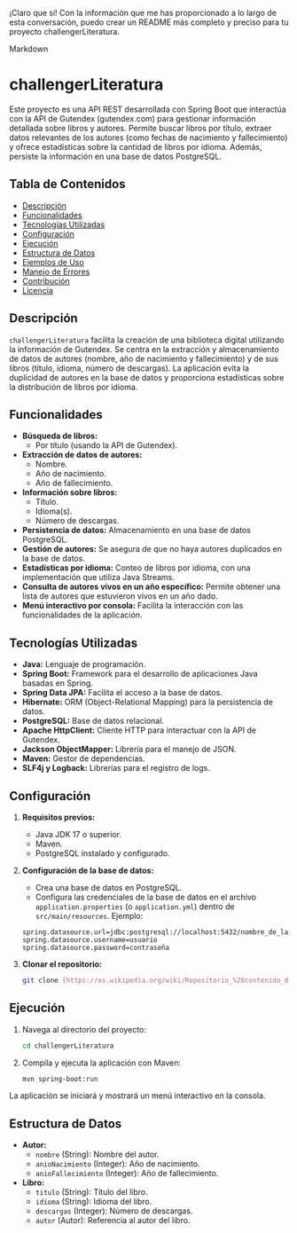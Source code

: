 ¡Claro que sí! Con la información que me has proporcionado a lo largo de esta conversación, puedo crear un README más completo y preciso para tu proyecto challengerLiteratura.

Markdown

# challengerLiteratura

Este proyecto es una API REST desarrollada con Spring Boot que interactúa con la API de Gutendex (gutendex.com) para gestionar información detallada sobre libros y autores. Permite buscar libros por título, extraer datos relevantes de los autores (como fechas de nacimiento y fallecimiento) y ofrece estadísticas sobre la cantidad de libros por idioma. Además, persiste la información en una base de datos PostgreSQL.

## Tabla de Contenidos

*   [Descripción](#descripción)
*   [Funcionalidades](#funcionalidades)
*   [Tecnologías Utilizadas](#tecnologías-utilizadas)
*   [Configuración](#configuración)
*   [Ejecución](#ejecución)
*   [Estructura de Datos](#estructura-de-datos)
*   [Ejemplos de Uso](#ejemplos-de-uso)
*   [Manejo de Errores](#manejo-de-errores)
*   [Contribución](#contribución)
*   [Licencia](#licencia)

## Descripción

`challengerLiteratura` facilita la creación de una biblioteca digital utilizando la información de Gutendex. Se centra en la extracción y almacenamiento de datos de autores (nombre, año de nacimiento y fallecimiento) y de sus libros (título, idioma, número de descargas). La aplicación evita la duplicidad de autores en la base de datos y proporciona estadísticas sobre la distribución de libros por idioma.

## Funcionalidades

*   **Búsqueda de libros:**
    *   Por título (usando la API de Gutendex).
*   **Extracción de datos de autores:**
    *   Nombre.
    *   Año de nacimiento.
    *   Año de fallecimiento.
*   **Información sobre libros:**
    *   Título.
    *   Idioma(s).
    *   Número de descargas.
*   **Persistencia de datos:** Almacenamiento en una base de datos PostgreSQL.
*   **Gestión de autores:** Se asegura de que no haya autores duplicados en la base de datos.
*   **Estadísticas por idioma:** Conteo de libros por idioma, con una implementación que utiliza Java Streams.
*   **Consulta de autores vivos en un año específico:** Permite obtener una lista de autores que estuvieron vivos en un año dado.
*   **Menú interactivo por consola:** Facilita la interacción con las funcionalidades de la aplicación.

## Tecnologías Utilizadas

*   **Java:** Lenguaje de programación.
*   **Spring Boot:** Framework para el desarrollo de aplicaciones Java basadas en Spring.
*   **Spring Data JPA:** Facilita el acceso a la base de datos.
*   **Hibernate:** ORM (Object-Relational Mapping) para la persistencia de datos.
*   **PostgreSQL:** Base de datos relacional.
*   **Apache HttpClient:** Cliente HTTP para interactuar con la API de Gutendex.
*   **Jackson ObjectMapper:** Librería para el manejo de JSON.
*   **Maven:** Gestor de dependencias.
*   **SLF4j y Logback:** Librerías para el registro de logs.

## Configuración

1.  **Requisitos previos:**
    *   Java JDK 17 o superior.
    *   Maven.
    *   PostgreSQL instalado y configurado.

2.  **Configuración de la base de datos:**
    *   Crea una base de datos en PostgreSQL.
    *   Configura las credenciales de la base de datos en el archivo `application.properties` (o `application.yml`) dentro de `src/main/resources`. Ejemplo:

    ```properties
    spring.datasource.url=jdbc:postgresql://localhost:5432/nombre_de_la_base_de_datos
    spring.datasource.username=usuario
    spring.datasource.password=contraseña
    ```

3.  **Clonar el repositorio:**

    ```bash
    git clone [https://es.wikipedia.org/wiki/Repositorio_%28contenido_digital%29](https://es.wikipedia.org/wiki/Repositorio_%28contenido_digital%29)
    ```

## Ejecución

1.  Navega al directorio del proyecto:

    ```bash
    cd challengerLiteratura
    ```

2.  Compila y ejecuta la aplicación con Maven:

    ```bash
    mvn spring-boot:run
    ```

La aplicación se iniciará y mostrará un menú interactivo en la consola.

## Estructura de Datos

*   **Autor:**
    *   `nombre` (String): Nombre del autor.
    *   `anioNacimiento` (Integer): Año de nacimiento.
    *   `anioFallecimiento` (Integer): Año de fallecimiento.
*   **Libro:**
    *   `titulo` (String): Título del libro.
    *   `idioma` (String): Idioma del libro.
    *   `descargas` (Integer): Número de descargas.
    *   `autor` (Autor): Referencia al autor del libro.
